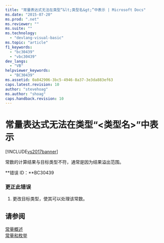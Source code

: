 ```yaml
---
title: "常量表达式无法在类型“&lt;类型名&gt;”中表示 | Microsoft Docs"
ms.date: "2015-07-20"
ms.prod: ".net"
ms.reviewer: ""
ms.suite: ""
ms.technology: 
  - "devlang-visual-basic"
ms.topic: "article"
f1_keywords: 
  - "bc30439"
  - "vbc30439"
dev_langs: 
  - "VB"
helpviewer_keywords: 
  - "BC30439"
ms.assetid: 0a842906-3bc5-4946-8a37-3e3da883ef63
caps.latest.revision: 10
author: "stevehoag"
ms.author: "shoag"
caps.handback.revision: 10
---
```

# 常量表达式无法在类型“&lt;类型名&gt;”中表示
[!INCLUDE[vs2017banner](../../../visual-basic/includes/vs2017banner.md)]

常数的计算结果与目标类型不符，通常是因为结果溢出范围。  
  
 **错误 ID：**BC30439  
  
### 更正此错误  
  
1.  更改目标类型，使其可以处理该常数。  
  
## 请参阅  
 [常量概述](../../../visual-basic/programming-guide/language-features/constants-enums/constants-overview.md)   
 [常量和枚举](../../../visual-basic/language-reference/constants-and-enumerations.md)
